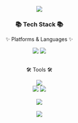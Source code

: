 <div align="center">
  <img src="https://capsule-render.vercel.app/api?type=waving&color=auto&height=200&section=header&text=Oh!Songhyun&fontSize=90" />
</div>

<div align=center>
	<h3>📚 Tech Stack 📚</h3>
	<p>✨ Platforms & Languages ✨</p>
</div>

<div align="center">
	<img src="https://img.shields.io/badge/Java-007396?style=flat&logo=Conda-Forge&logoColor=white" />
	<img src="https://img.shields.io/badge/MySQL-4479A1?style=flat&logo=MySQL&logoColor=white" />
</div>

<br>

<div align=center>
	<p>🛠 Tools 🛠</p>
</div>

<div align=center>
	<img src="https://img.shields.io/badge/Spring Boot-6DB33F?style=flat&logo=springboot&logoColor=white" />
	<br>
	<img src="https://img.shields.io/badge/SVN-809CC9?style=flat&logo=Subversion&logoColor=white" />
	<img src="https://img.shields.io/badge/GitHub-181717?style=flat&logo=GitHub&logoColor=white" />
</div>

<br>

<div align="center">
  <img src="https://github-readme-stats.vercel.app/api/top-langs/?username=ohsonghyun&layout=compact"><br><br>
  <img src="https://github-readme-stats.vercel.app/api?username=ohsonghyun&show_icons=true">
</div>
